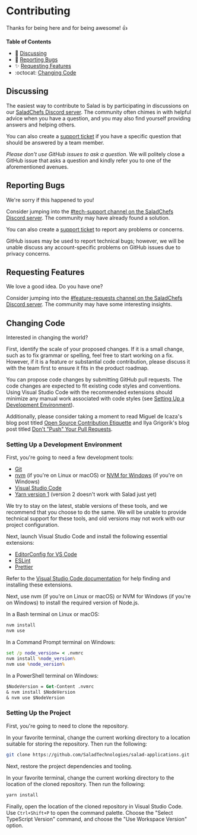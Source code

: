 # Contributing

Thanks for being here and for being awesome! 👍

**Table of Contents**

- :mega: [Discussing](#discussing)
- :bug: [Reporting Bugs](#reporting-bugs)
- :sparkles: [Requesting Features](#requesting-features)
- :octocat: [Changing Code](#changing-code)

## Discussing

The easiest way to contribute to Salad is by participating in discussions on our [SaladChefs Discord server](https://discord.gg/TsZrHWV). The community often chimes in with helpful advice when you have a question, and you may also find yourself providing answers and helping others.

You can also create a [support ticket](https://support.salad.io/hc/en-us/requests/new) if you have a specific question that should be answered by a team member.

_Please don't use GitHub issues to ask a question._ We will politely close a GitHub issue that asks a question and kindly refer you to one of the aforementioned avenues.

## Reporting Bugs

We're sorry if this happened to you!

Consider jumping into the [#tech-support channel on the SaladChefs Discord server](https://discord.gg/TsZrHWV). The community may have already found a solution.

You can also create a [support ticket](https://salad.zendesk.com/hc/en-us/requests/new) to report any problems or concerns.

GitHub issues may be used to report technical bugs; however, we will be unable discuss any account-specific problems on GitHub issues due to privacy concerns.

## Requesting Features

We love a good idea. Do you have one?

Consider jumping into the [#feature-requests channel on the SaladChefs Discord server](https://discord.gg/TsZrHWV). The community may have some interesting insights.

## Changing Code

Interested in changing the world?

First, identify the scale of your proposed changes. If it is a small change, such as to fix grammar or spelling, feel free to start working on a fix. However, if it is a feature or substantial code contribution, please discuss it with the team first to ensure it fits in the product roadmap.

You can propose code changes by submitting GitHub pull requests. The code changes are expected to fit existing code styles and conventions. Using Visual Studio Code with the recommended extensions should minimize any manual work associated with code styles (see [Setting Up a Development Environment](#setting-up-a-development-dnvironment)).

Additionally, please consider taking a moment to read Miguel de Icaza's blog post titled [Open Source Contribution Etiquette](https://tirania.org/blog/archive/2010/Dec-31.html) and Ilya Grigorik's blog post titled [Don't "Push" Your Pull Requests](https://www.igvita.com/2011/12/19/dont-push-your-pull-requests/).

### Setting Up a Development Environment

First, you're going to need a few development tools:

- [Git](https://www.git-scm.com/)
- [nvm](https://github.com/nvm-sh/nvm) (if you're on Linux or macOS) or [NVM for Windows](https://github.com/coreybutler/nvm-windows) (if you're on Windows)
- [Visual Studio Code](https://code.visualstudio.com/)
- [Yarn version 1](https://classic.yarnpkg.com/en/docs/install) (version 2 doesn't work with Salad just yet)

We try to stay on the latest, stable versions of these tools, and we recommend that you choose to do the same. We will be unable to provide technical support for these tools, and old versions may not work with our project configuration.

Next, launch Visual Studio Code and install the following essential extensions:

- [EditorConfig for VS Code](https://marketplace.visualstudio.com/items?itemName=EditorConfig.EditorConfig)
- [ESLint](https://marketplace.visualstudio.com/items?itemName=dbaeumer.vscode-eslint)
- [Prettier](https://marketplace.visualstudio.com/items?itemName=esbenp.prettier-vscode)

Refer to the [Visual Studio Code documentation](https://code.visualstudio.com/docs/editor/extension-gallery) for help finding and installing these extensions.

Next, use nvm (if you're on Linux or macOS) or NVM for Windows (if you're on Windows) to install the required version of Node.js.

In a Bash terminal on Linux or macOS:

```bash
nvm install
nvm use
```

In a Command Prompt terminal on Windows:

```cmd
set /p node_version= < .nvmrc
nvm install %node_version%
nvm use %node_version%
```

In a PowerShell terminal on Windows:

```ps
$NodeVersion = Get-Content .nvmrc
& nvm install $NodeVersion
& nvm use $NodeVersion
```

### Setting Up the Project

First, you're going to need to clone the repository.

In your favorite terminal, change the current working directory to a location suitable for storing the repository. Then run the following:

```sh
git clone https://github.com/SaladTechnologies/salad-applications.git
```

Next, restore the project dependencies and tooling.

In your favorite terminal, change the current working directory to the location of the cloned repository. Then run the following:

```sh
yarn install
```

Finally, open the location of the cloned repository in Visual Studio Code. Use `Ctrl+Shift+P` to open the command palette. Choose the "Select TypeScript Version" command, and choose the "Use Workspace Version" option.

